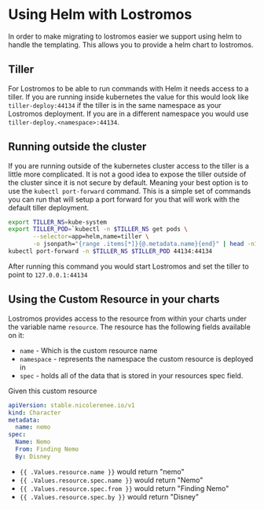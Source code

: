 # Using Helm with Lostromos

In order to make migrating to lostromos easier we support using helm to handle
the templating. This allows you to provide a helm chart to lostromos.

## Tiller

For Lostromos to be able to run commands with Helm it needs access to a tiller.
If you are running inside kubernetes the value for this would look like
`tiller-deploy:44134` if the tiller is in the same namespace as your Lostromos
deployment. If you are in a different namespace you would use
`tiller-deploy.<namespace>:44134`.

## Running outside the cluster

If you are running outside of the kubernetes cluster access to the tiller is a
little more complicated. It is not a good idea to expose the tiller outside of
the cluster since it is not secure by default. Meaning your best option is to
use the `kubectl port-forward` command. This is a simple set of commands you can
run that will setup a port forward for you that will work with the default tiller deployment.

```bash
export TILLER_NS=kube-system
export TILLER_POD=`kubectl -n $TILLER_NS get pods \
       --selector=app=helm,name=tiller \
       -o jsonpath="{range .items[*]}{@.metadata.name}{end}" | head -n1`
kubectl port-forward -n $TILLER_NS $TILLER_POD 44134:44134
```

After running this command you would start Lostromos and set the tiller to point
to `127.0.0.1:44134`

## Using the Custom Resource in your charts

Lostromos provides access to the resource from within your charts under the
variable name `resource`. The resource has the following fields available on it:

- `name` - Which is the custom resource name
- `namespace` - represents the namespace the custom resource is deployed in
- `spec` - holds all of the data that is stored in your resources spec field.

Given this custom resource

```yaml
apiVersion: stable.nicolerenee.io/v1
kind: Character
metadata:
  name: nemo
spec:
  Name: Nemo
  From: Finding Nemo
  By: Disney
```

- `{{ .Values.resource.name }}` would return "nemo"
- `{{ .Values.resource.spec.name }}` would return "Nemo"
- `{{ .Values.resource.spec.from }}` would return "Finding Nemo"
- `{{ .Values.resource.spec.by }}` would return "Disney"
